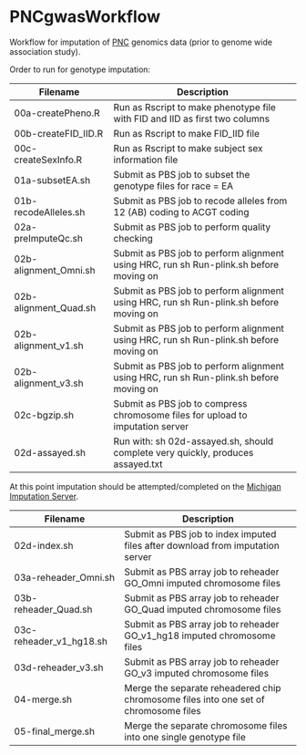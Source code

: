 # PNCgwasWorkflow
Workflow for imputation of [PNC](https://www.ncbi.nlm.nih.gov/projects/gap/cgi-bin/study.cgi?study_id=phs000607.v1.p1) genomics data (prior to genome wide association study).

Order to run for genotype imputation:

| Filename               | Description                                                                                                |
| ---                    | ---                                                                                                        |
|00a-createPheno.R       |Run as Rscript to make phenotype file with FID and IID as first two columns                                 |
|00b-createFID_IID.R     |Run as Rscript to make FID_IID file                                                                         |
|00c-createSexInfo.R     |Run as Rscript to make subject sex information file                                                         |
|01a-subsetEA.sh         |Submit as PBS job to subset the genotype files for race = EA                                                |
|01b-recodeAlleles.sh    |Submit as PBS job to recode alleles from 12 (AB) coding to ACGT coding                                      |
|02a-preImputeQc.sh      |Submit as PBS job to perform quality checking                                                               |
|02b-alignment_Omni.sh   |Submit as PBS job to perform alignment using HRC, run sh Run-plink.sh before moving on                      |
|02b-alignment_Quad.sh   |Submit as PBS job to perform alignment using HRC, run sh Run-plink.sh before moving on                      |
|02b-alignment_v1.sh     |Submit as PBS job to perform alignment using HRC, run sh Run-plink.sh before moving on                      |
|02b-alignment_v3.sh     |Submit as PBS job to perform alignment using HRC, run sh Run-plink.sh before moving on                      |
|02c-bgzip.sh            |Submit as PBS job to compress chromosome files for upload to imputation server                              |
|02d-assayed.sh          |Run with: sh 02d-assayed.sh, should complete very quickly, produces assayed.txt                             |

At this point imputation should be attempted/completed on the [Michigan Imputation Server](https://imputationserver.sph.umich.edu).

| Filename               | Description                                                                                                |
| ---                    | ---                                                                                                        |
|02d-index.sh            |Submit as PBS job to index imputed files after download from imputation server                              |
|03a-reheader_Omni.sh    |Submit as PBS array job to reheader GO_Omni imputed chromosome files                                        |
|03b-reheader_Quad.sh    |Submit as PBS array job to reheader GO_Quad imputed chromosome files                                        |
|03c-reheader_v1_hg18.sh |Submit as PBS array job to reheader GO_v1_hg18 imputed chromosome files                                     |
|03d-reheader_v3.sh      |Submit as PBS array job to reheader GO_v3 imputed chromosome files                                          |
|04-merge.sh             |Merge the separate reheadered chip chromosome files into one set of chromosome files                        |
|05-final_merge.sh       |Merge the separate chromosome files into one single genotype file                                           |
